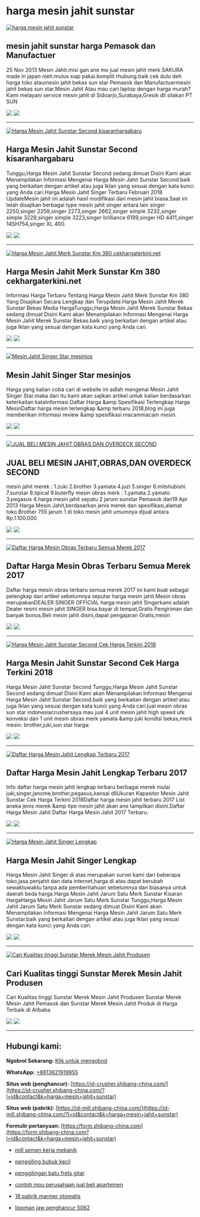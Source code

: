 # harga mesin jahit sunstar

<a href="https://swt.shibang-china.com/?l=id&img&k=harga+mesin+jahit+sunstar" target="_blank">![harga mesin jahit sunstar](http://static.shibang-china.com/all-800x300/700.jpg)</a>

## mesin jahit sunstar harga Pemasok dan Manufactuer
25 Nov 2013 Mesin Jahit.misi gan ane mo jual mesin jahit merk SAKURA made in japan nieh.mulus siap pakai.komplit rhubung.baik cek dulu deh harga toko ataumesin jahit bekas sun star Pemasok dan Manufactuermesin jahit bekas sun star.Mesin Jahit Atau mau cari laptop dengan harga murah? Kami melayani service mesin jahit di Sidoarjo,Surabaya,Gresik dll silakan PT SUN


<a href="https://whatsapp.shibangsoft.com/WhatsApp.php" target="_blank" title="WhatsApp">![](http://static.shibang-china.com/icon/whatsapp.png)</a> <a href="https://swt.shibang-china.com/?l=id&icon&k=harga+mesin+jahit+sunstar" target="_blank">![](http://static.shibang-china.com/icon/chat-id.png)</a>

---

<a href="https://swt.shibang-china.com/?l=id&img&k=harga+mesin+jahit+sunstar" target="_blank">![Harga Mesin Jahit Sunstar Second kisaranhargabaru](http://static.shibang-china.com/all-800x300/39.jpg)</a>

## Harga Mesin Jahit Sunstar Second kisaranhargabaru
Tunggu,Harga Mesin Jahit Sunstar Second sedang dimuat Disini Kami akan Menampilakan Informasi Mengenai Harga Mesin Jahit Sunstar Second.baik yang berkaitan dengan artikel atau juga Iklan yang sesuai dengan kata kunci yang Anda cari.Harga Mesin Jahit Singer Terbaru Februari 2018 UpdateMesin jahit ini adalah hasil modifikasi dari mesin jahit biasa.Saat ini telah disajikan berbagai type mesin jahit singer antara lain singer 2250,singer 2259,singer 2273,singer 2662,singer simple 3232,singer simple 3229,singer simple 3223,singer brilliance 6199,singer HD 4411,singer 14SH754,singer XL 400.


<a href="https://whatsapp.shibangsoft.com/WhatsApp.php" target="_blank" title="WhatsApp">![](http://static.shibang-china.com/icon/whatsapp.png)</a> <a href="https://swt.shibang-china.com/?l=id&icon&k=harga+mesin+jahit+sunstar" target="_blank">![](http://static.shibang-china.com/icon/chat-id.png)</a>

---

<a href="https://swt.shibang-china.com/?l=id&img&k=harga+mesin+jahit+sunstar" target="_blank">![Harga Mesin Jahit Merk Sunstar Km 380 cekhargaterkini.net](http://static.shibang-china.com/all-800x300/1449.jpg)</a>

## Harga Mesin Jahit Merk Sunstar Km 380 cekhargaterkini.net
Informasi Harga Terbaru Tentang Harga Mesin Jahit Merk Sunstar Km 380 Yang Disajikan Secara Lengkap dan Terupdate.Harga Mesin Jahit Merek Sunstar Bekas Media HargaTunggu,Harga Mesin Jahit Merek Sunstar Bekas sedang dimuat Disini Kami akan Menampilakan Informasi Mengenai Harga Mesin Jahit Merek Sunstar Bekas.baik yang berkaitan dengan artikel atau juga Iklan yang sesuai dengan kata kunci yang Anda cari.


<a href="https://whatsapp.shibangsoft.com/WhatsApp.php" target="_blank" title="WhatsApp">![](http://static.shibang-china.com/icon/whatsapp.png)</a> <a href="https://swt.shibang-china.com/?l=id&icon&k=harga+mesin+jahit+sunstar" target="_blank">![](http://static.shibang-china.com/icon/chat-id.png)</a>

---

<a href="https://swt.shibang-china.com/?l=id&img&k=harga+mesin+jahit+sunstar" target="_blank">![Mesin Jahit Singer Star mesinjos](http://static.shibang-china.com/all-800x300/404.jpg)</a>

## Mesin Jahit Singer Star mesinjos
Harga yang kalian coba cari di website ini adlah mengenai Mesin Jahit Singer Star.maka dari itu kami akan sajikan artikel untuk kalian berdasarkan keterkaitan kataInformasi Daftar Harga &amp Spesifikasi Terlengkap Harga MesinDaftar harga mesin terlengkap &amp terbaru 2018,blog ini juga memberikan informasi review &amp spesifikasi macammacam mesin.


<a href="https://whatsapp.shibangsoft.com/WhatsApp.php" target="_blank" title="WhatsApp">![](http://static.shibang-china.com/icon/whatsapp.png)</a> <a href="https://swt.shibang-china.com/?l=id&icon&k=harga+mesin+jahit+sunstar" target="_blank">![](http://static.shibang-china.com/icon/chat-id.png)</a>

---

<a href="https://swt.shibang-china.com/?l=id&img&k=harga+mesin+jahit+sunstar" target="_blank">![JUAL BELI MESIN JAHIT,OBRAS,DAN OVERDECK SECOND](http://static.shibang-china.com/all-800x300/265.jpg)</a>

## JUAL BELI MESIN JAHIT,OBRAS,DAN OVERDECK SECOND
mesin jahit merek : 1.zuki 2.brother 3.yamata 4.juzi 5.singer 6.mitshubishi 7.sunstar 8.tipical 9.buterfly mesin obras merk : 1.yamata 2.yamato 3.pegasus 4.harga mesin jahit sepatu 2 jarum sunstar Pemasok dan19 Apr 2013 Harga Mesin Jahit,berdasarkan jenis merek dan spesifikasi,alamat toko Brother 755 jarum 1 di toko mesin jahit umumnya dijual antara Rp.1.100.000


<a href="https://whatsapp.shibangsoft.com/WhatsApp.php" target="_blank" title="WhatsApp">![](http://static.shibang-china.com/icon/whatsapp.png)</a> <a href="https://swt.shibang-china.com/?l=id&icon&k=harga+mesin+jahit+sunstar" target="_blank">![](http://static.shibang-china.com/icon/chat-id.png)</a>

---

<a href="https://swt.shibang-china.com/?l=id&img&k=harga+mesin+jahit+sunstar" target="_blank">![Daftar Harga Mesin Obras Terbaru Semua Merek 2017](http://static.shibang-china.com/all-800x300/1210.jpg)</a>

## Daftar Harga Mesin Obras Terbaru Semua Merek 2017
Daftar harga mesin obras terbaru semua merek 2017 ini kami buat sebagai pelengkap dari artikel sebelumnya seputar harga mesin jahit.Mesin obras merupakanDEALER SINGER OFFICIAL harga mesin jahit Singerkami adalah Dealer resmi mesin jahit SINGER bisa bayar di tempat,Gratis Pengiriman dan banyak bonus,Beli mesin jahit disini,dapat pengajaran Gratis,mesin


<a href="https://whatsapp.shibangsoft.com/WhatsApp.php" target="_blank" title="WhatsApp">![](http://static.shibang-china.com/icon/whatsapp.png)</a> <a href="https://swt.shibang-china.com/?l=id&icon&k=harga+mesin+jahit+sunstar" target="_blank">![](http://static.shibang-china.com/icon/chat-id.png)</a>

---

<a href="https://swt.shibang-china.com/?l=id&img&k=harga+mesin+jahit+sunstar" target="_blank">![Harga Mesin Jahit Sunstar Second Cek Harga Terkini 2018](http://static.shibang-china.com/all-800x300/215.jpg)</a>

## Harga Mesin Jahit Sunstar Second Cek Harga Terkini 2018
Harga Mesin Jahit Sunstar Second Tunggu,Harga Mesin Jahit Sunstar Second sedang dimuat Disini Kami akan Menampilakan Informasi Mengenai Harga Mesin Jahit Sunstar Second.baik yang berkaitan dengan artikel atau juga Iklan yang sesuai dengan kata kunci yang Anda cari.jual mesin obras sun star indonesiacrushersaya mau jual 4 unit mesin jahit high speed utk konveksi dan 1 unit mesin obras merk yamata &amp juki kondisi bekas,merk mesin: brother,juki,sun star harga:


<a href="https://whatsapp.shibangsoft.com/WhatsApp.php" target="_blank" title="WhatsApp">![](http://static.shibang-china.com/icon/whatsapp.png)</a> <a href="https://swt.shibang-china.com/?l=id&icon&k=harga+mesin+jahit+sunstar" target="_blank">![](http://static.shibang-china.com/icon/chat-id.png)</a>

---

<a href="https://swt.shibang-china.com/?l=id&img&k=harga+mesin+jahit+sunstar" target="_blank">![Daftar Harga Mesin Jahit Lengkap Terbaru 2017](http://static.shibang-china.com/all-800x300/679.jpg)</a>

## Daftar Harga Mesin Jahit Lengkap Terbaru 2017
Info daftar harga mesin jahit lengkap terbaru berbagai merek mulai juki,singer,janome,brother,pegasus,kansai dllUkuran Kapasitor Mesin Jahit Sunstar Cek Harga Terkini 2018Daftar harga mesin jahit terbaru 2017 List aneka jenis merek &amp tipe mesin jahit akan ane tampilkan disini.Daftar Harga Mesin Jahit Daftar Harga Mesin Jahit 2017 Terbaru.


<a href="https://whatsapp.shibangsoft.com/WhatsApp.php" target="_blank" title="WhatsApp">![](http://static.shibang-china.com/icon/whatsapp.png)</a> <a href="https://swt.shibang-china.com/?l=id&icon&k=harga+mesin+jahit+sunstar" target="_blank">![](http://static.shibang-china.com/icon/chat-id.png)</a>

---

<a href="https://swt.shibang-china.com/?l=id&img&k=harga+mesin+jahit+sunstar" target="_blank">![Harga Mesin Jahit Singer Lengkap](http://static.shibang-china.com/all-800x300/1277.jpg)</a>

## Harga Mesin Jahit Singer Lengkap
Harga Mesin Jahit Singer di atas merupakan survei kami dari beberapa toko,jasa penjahit dan data internet,harga di atas dapat berubah sewaktuwaktu tanpa ada pemberitahuan sebelumnya dan biasanya untuk daerah beda harga.Harga Mesin Jahit Jarum Satu Merk Sunstar Kisaran HargaHarga Mesin Jahit Jarum Satu Merk Sunstar Tunggu,Harga Mesin Jahit Jarum Satu Merk Sunstar sedang dimuat Disini Kami akan Menampilakan Informasi Mengenai Harga Mesin Jahit Jarum Satu Merk Sunstar.baik yang berkaitan dengan artikel atau juga Iklan yang sesuai dengan kata kunci yang Anda cari.


<a href="https://whatsapp.shibangsoft.com/WhatsApp.php" target="_blank" title="WhatsApp">![](http://static.shibang-china.com/icon/whatsapp.png)</a> <a href="https://swt.shibang-china.com/?l=id&icon&k=harga+mesin+jahit+sunstar" target="_blank">![](http://static.shibang-china.com/icon/chat-id.png)</a>

---

<a href="https://swt.shibang-china.com/?l=id&img&k=harga+mesin+jahit+sunstar" target="_blank">![Cari Kualitas tinggi Sunstar Merek Mesin Jahit Produsen](http://static.shibang-china.com/all-800x300/415.jpg)</a>

## Cari Kualitas tinggi Sunstar Merek Mesin Jahit Produsen
Cari Kualitas tinggi Sunstar Merek Mesin Jahit Produsen Sunstar Merek Mesin Jahit Pemasok dan Sunstar Merek Mesin Jahit Produk di Harga Terbaik di Alibaba

<a href="https://whatsapp.shibangsoft.com/WhatsApp.php" target="_blank" title="WhatsApp">![](http://static.shibang-china.com/icon/whatsapp.png)</a> <a href="https://swt.shibang-china.com/?l=id&icon&k=harga+mesin+jahit+sunstar" target="_blank">![](http://static.shibang-china.com/icon/chat-id.png)</a>

---
## Hubungi kami:

**Ngobrol Sekarang:** [Klik untuk mengobrol](https://swt.shibang-china.com?l=id&contact&k=harga+mesin+jahit+sunstar)

**WhatsApp:**  [+8613621919955](https://whatsapp.shibangsoft.com/WhatsApp.php)

**Situs web (penghancur):** [https://id-crusher.shibang-china.com/](https://id-crusher.shibang-china.com/?l=id&contact&k=harga+mesin+jahit+sunstar)

**Situs web (pabrik):** [https://id-mill.shibang-china.com/](https://id-mill.shibang-china.com/?l=id&contact&k=harga+mesin+jahit+sunstar)

**Formulir pertanyaan:** [https://form.shibang-china.com](https://form.shibang-china.com?l=id&contact&k=harga+mesin+jahit+sunstar)

* [mill semen kerja mekanik](../36/mill%20semen%20kerja%20mekanik.md)

* [penggiling bubuk kecil](../38/penggiling%20bubuk%20kecil.md)

* [penggilingan batu frets gitar](../38/penggilingan%20batu%20frets%20gitar.md)

* [contoh mou perusahaan jual beli apartemen](../37/contoh%20mou%20perusahaan%20jual%20beli%20apartemen.md)

* [18 pabrik marmer otomatis](../32/18%20pabrik%20marmer%20otomatis.md)

* [lippman jaw penghancur 5062](../33/lippman%20jaw%20penghancur%205062.md)